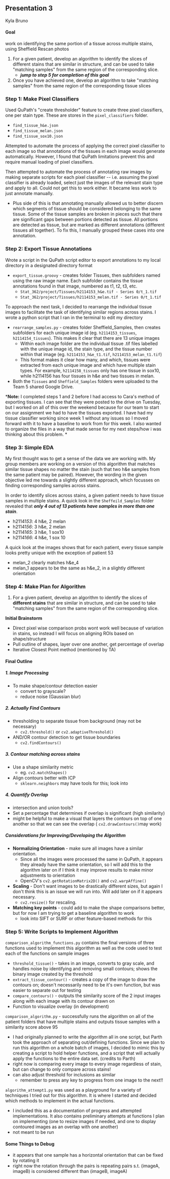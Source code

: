 ## Presentation 3

Kyla Bruno
#### Goal
work on identifying the same portion of a tissue across multiple stains, using Sheffield Rescan photos
1. For a given patient, develop an algorithm to identify the slices of different stains that are similar in structure, and can be used to take "matching samples" from the same region of the corresponding slice.
	- ***jump to step 5 for completion of this goal***
2. Once you have achieved one, develop an algorithm to take "matching samples" from the same region of the corresponding tissue slices

### Step 1: Make Pixel Classifiers
Used QuPath's "create thresholder" feature to create three pixel classifiers, one per stain type. These are stores in the `pixel_classifiers` folder. 
- ``find_tissue_h&e.json``
- ``find_tissue_melan.json``
- ``find_tissue_sox10.json``

Attempted to automate the process of applying the correct pixel classifier to each image so that annotations of the tissues in each image would generate automatically. However, I found that QuPath limitations prevent this and require manual loading of pixel classifiers. 

Then attempted to automate the process of annotating raw images by making separate scripts for each pixel classifier -- i.e. assuming the pixel classifier is already loaded, select just the images of the relevant stain type and apply to all. Could not get this to work either. It became less work to just annotate manually. 
- Plus side of this is that annotating manually allowed us to better discern which segments of tissue should be considered belonging to the same tissue. Some of the tissue samples are broken in pieces such that there are significant gaps between portions detected as tissue. All portions are detected as tissue, but are marked as different annotations (different tissues all together). To fix this, I manually grouped these cases into one annotation. 

### Step 2: Export Tissue Annotations
Wrote a script in the QuPath script editor to export annotations to my local directory in a designated directory format
- ``export_tissue.groovy`` - creates folder Tissues, then subfolders named using the raw image name. Each subfolder contains the tissue annotations found in that image, numbered as t1, t2, t3, etc. 
	- ``Stat_362/project/Tissues/h2114153_h&e.tif - Series 0/t_1.tif``
	- ``Stat_362/project/Tissues/h2114153_melan.tif - Series 0/t_1.tif``

To approach the next task, I decided to rearrange the individual tissue images to facilitate the task of identifying similar regions across stains. I wrote a python script that I ran in the terminal to edit my directory
- ``rearrange_samples.py`` - creates folder Sheffield_Samples, then creates subfolders for each unique image id (eg. ``h2114153_tissues``, ``h2114154_tissues``). This makes it clear that there are 13 unique images
	- Within each image folder are the individual tissue .tif files labelled with the unique image id, the stain type, and the tissue number within that image (eg. ``h2114153_h&e_t1.tif``, ``h2114153_melan_t1.tif``)
	- This format makes it clear how many, and which, tissues were extracted from each unique image and which have multiple stain types. For example, ``h2114158_tissues`` only has one tissue in sox10, while h2114156 has four tissues in h&e and two tissues in melan. 
- Both the ``Tissues`` and ``Sheffield_Samples`` folders were uploaded to the Team 5 shared Google Drive. 

***Note:** I completed steps 1 and 2 before I had access to Cara's method of exporting tissues. I can see that they were posted to the drive on Tuesday, but I worked on all of this over the weekend because for our team to start on our assignment we had to have the tissues exported. I have had my tissue classifier working since week 1 without any issues so I moved forward with it to have a baseline to work from for this week. I also wanted to organize the files in a way that made sense for my next steps/how i was thinking about this problem. *

### Step 3: Simple EDA
My first thought was to get a sense of the data we are working with. My group members are working on a version of this algorithm that matches similar tissue shapes no matter the stain (such that two h&e samples from the same patient may be paired). However, the wording in the given objective led me towards a slightly different approach, which focusses on finding corresponding samples across stains. 

In order to identify slices across stains, a given patient needs to have tissue samples in multiple stains. A quick look in the ``Sheffeild_Samples`` folder revealed that ***only 4 out of 13 patients have samples in more than one stain***.
- h21141*53*: 4 h&e, 2 melan
- h21141*56*: 3 h&e, 2 melan
- h21141*65*: 3 h&e, 1 sox10
- h21141*66*: 4 h&e, 1 sox 10

A quick look at the images shows that for each patient, every tissue sample looks pretty unique with the exception of patient 53
- melan_2 clearly matches h&e_4
- melan_1 appears to be the same as h&e_2, in a slightly different orientation

### Step 4: Make Plan for Algorithm
1. For a given patient, develop an algorithm to identify the slices of **different stains** that are similar in structure, and can be used to take "matching samples" from the same region of the corresponding slice.

**Initial Brainstorm** 
- Direct pixel wise comparison probs wont work well because of variation in stains, so instead I will focus on aligning ROIs based on shape/structure
- Pull outline of shapes, layer over one another, get percentage of overlap
- Iterative Closest Point method (mentioned by TA)

#### Final Outline
##### 1. Image Processing 
- To make shape/contour detection easier
	- convert to grayscale?
	- reduce noise (Gaussian blur)
##### 2. Actually Find Contours
- thresholding to separate tissue from background (may not be necessary)
	-  `cv2.threshold()` or `cv2.adaptiveThreshold()` 
- AND/OR contour detection to get tissue boundaries
	- ``cv2.findContours()``
##### 3. Contour matching across stains
- Use a shape similarity metric
	- eg. `cv2.matchShapes()` 
- Align contours better with ICP
	- `sklearn.neighbors` may have tools for this; look into
##### 4. Quantify Overlap
-  intersection and union tools?
- Set a percentage that determines if overlap is significant (high similarity)
- might be helpful to make a visual that layers the contours on top of one another so that we can see the overlap ( `cv2.drawContours()`may work)

##### Considerations for Improving/Developing the Algorithm
- **Normalizing Orientation** - make sure all images have a similar orientation. 
	- Since all the images were processed the same in QuPath, it appears they already have the same orientation, so I will add this to the algorithm later on if I think it may improve results to make minor adjustments to orientation
	- OpenCV's `cv2.getRotationMatrix2D()` and `cv2.warpAffine()`
- **Scaling** - Don't want images to be drastically different sizes, but again I don't think this is an issue we will run into. Will add later on if it appears necessary. 
	- `cv2.resize()` for rescaling.
- **Matching key points** - could add to make the shape comparisons better, but for now I am trying to get a baseline algorithm to work
	- look into SIFT or SURF or other feature-based methods for this
   
### Step 5: Write Scripts to Implement Algorithm
``comparison_algorithm_functions.py`` contains the final versions of three functions used to implement this algorithm as well as the code used to test each of the functions on sample images
- ``threshold_tissue()`` - takes in an image, converts to gray scale, and handles noise by identifying and removing small contours; shows the binary image created by the threshold
- ``extract_tissue_contour()`` - creates a copy of the image to draw the contours on; doesn't necessarily need to be it's own function, but was easier to separate out for testing
- ``compare_contours()`` - outputs the similarity score of the 2 input images along with each image with its contour drawn on 
- Function to visualize overlay (in development)

``comparison_algorithm.py`` - successfully runs the algorithm on all of the patient folders that have multiple stains and outputs tissue samples with a similarity score above 95
-  I had originally planned to write the algorithm all in one script, but Parth took the approach of separating out/defining functions. Since we plan to run this algorithm on a whole batch of images, I decided to mimic this by creating a script to hold helper functions, and a script that will actually apply the functions to the entire data set. (credits to Parth)
- right now is comparing every image to every image regardless of stain, but can change to only compare across stains!
- can also adjust threshold for inclusions as similar
	- remember to press any key to progress from one image to the next!!
 
``algorithm_attempt1.py`` was used as a playground for a variety of techniques I tried out for this algorithm. It is where I started and decided which methods to implement in the actual functions.
- I included this as a documentation of progress and attempted implementations. It also contains preliminary attempts at functions I plan on implementing (one to resize images if needed, and one to display contoured images as an overlap with one another)
- not meant to be run

#### Some Things to Debug
- it appears that one sample has a horizontal orientation that can be fixed by rotating it
- right now the rotation through the pairs is repeating pairs s.t. (imageA, imageB) is considered different than (imageB, imageA)
